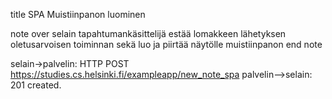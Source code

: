 title SPA Muistiinpanon luominen

note over selain
tapahtumankäsittelijä estää lomakkeen lähetyksen 
oletusarvoisen toiminnan sekä luo ja piirtää näytölle muistiinpanon
end note

selain->palvelin: HTTP POST https://studies.cs.helsinki.fi/exampleapp/new_note_spa
palvelin-->selain: 201 created. 